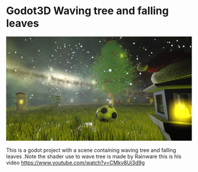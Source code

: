 # Godot3D Waving tree and falling leaves


![preview](https://github.com/Go3DGoGodot/Godot3D_Waving_tree_and_falling_leaves/blob/master/preview.png)

This is a godot project with a scene containing waving tree and falling leaves .Note the shader use to wave tree is made by Rainware this is his video https://www.youtube.com/watch?v=CMkv8Ui3d9g
